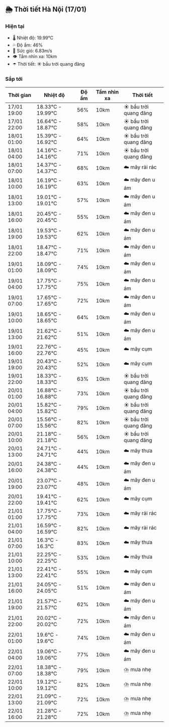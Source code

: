 ## 🌦️ Thời tiết Hà Nội (17/01)

### Hiện tại

- 🌡️ Nhiệt độ: 19.99℃
- 💦 Độ ẩm: 46%
- 💨 Sức gió: 6.83m/s
- 👁️ Tầm nhìn xa: 10km
- ☂️ Thời tiết: ☀️ bầu trời quang đãng

### Sắp tới

| Thời gian | Nhiệt độ | Độ ẩm | Tầm nhìn xa | Thời tiết |
| --- | --- | --- | --- | --- |
| 17/01 19:00 | 18.33℃ - 19.99℃ | 56% | 10km | ☀️ bầu trời quang đãng |
| 17/01 22:00 | 16.64℃ - 18.87℃ | 58% | 10km | ☀️ bầu trời quang đãng |
| 18/01 01:00 | 15.39℃ - 16.92℃ | 64% | 10km | ☀️ bầu trời quang đãng |
| 18/01 04:00 | 14.16℃ - 14.16℃ | 71% | 10km | ☀️ bầu trời quang đãng |
| 18/01 07:00 | 14.37℃ - 14.37℃ | 68% | 10km | ☁️ mây rải rác |
| 18/01 10:00 | 16.19℃ - 16.19℃ | 63% | 10km | ☁️ mây đen u ám |
| 18/01 13:00 | 19.01℃ - 19.01℃ | 57% | 10km | ☁️ mây đen u ám |
| 18/01 16:00 | 20.45℃ - 20.45℃ | 55% | 10km | ☁️ mây đen u ám |
| 18/01 19:00 | 19.53℃ - 19.53℃ | 62% | 10km | ☁️ mây đen u ám |
| 18/01 22:00 | 18.47℃ - 18.47℃ | 71% | 10km | ☁️ mây đen u ám |
| 19/01 01:00 | 18.09℃ - 18.09℃ | 74% | 10km | ☁️ mây đen u ám |
| 19/01 04:00 | 17.75℃ - 17.75℃ | 75% | 10km | ☁️ mây đen u ám |
| 19/01 07:00 | 17.65℃ - 17.65℃ | 72% | 10km | ☁️ mây đen u ám |
| 19/01 10:00 | 18.65℃ - 18.65℃ | 64% | 10km | ☁️ mây đen u ám |
| 19/01 13:00 | 21.62℃ - 21.62℃ | 51% | 10km | ☁️ mây đen u ám |
| 19/01 16:00 | 22.76℃ - 22.76℃ | 45% | 10km | ☁️ mây cụm |
| 19/01 19:00 | 20.43℃ - 20.43℃ | 52% | 10km | ☁️ mây cụm |
| 19/01 22:00 | 18.33℃ - 18.33℃ | 63% | 10km | ☀️ bầu trời quang đãng |
| 20/01 01:00 | 16.88℃ - 16.88℃ | 73% | 10km | ☀️ bầu trời quang đãng |
| 20/01 04:00 | 15.82℃ - 15.82℃ | 79% | 10km | ☀️ bầu trời quang đãng |
| 20/01 07:00 | 15.56℃ - 15.56℃ | 82% | 10km | ☀️ bầu trời quang đãng |
| 20/01 10:00 | 21.18℃ - 21.18℃ | 56% | 10km | ☀️ bầu trời quang đãng |
| 20/01 13:00 | 24.71℃ - 24.71℃ | 44% | 10km | ☁️ mây thưa |
| 20/01 16:00 | 24.38℃ - 24.38℃ | 44% | 10km | ☁️ mây đen u ám |
| 20/01 19:00 | 23.07℃ - 23.07℃ | 48% | 10km | ☁️ mây đen u ám |
| 20/01 22:00 | 19.41℃ - 19.41℃ | 62% | 10km | ☁️ mây cụm |
| 21/01 01:00 | 17.75℃ - 17.75℃ | 73% | 10km | ☁️ mây rải rác |
| 21/01 04:00 | 16.59℃ - 16.59℃ | 82% | 10km | ☁️ mây rải rác |
| 21/01 07:00 | 16.3℃ - 16.3℃ | 83% | 10km | ☁️ mây thưa |
| 21/01 10:00 | 22.25℃ - 22.25℃ | 53% | 10km | ☁️ mây thưa |
| 21/01 13:00 | 22.41℃ - 22.41℃ | 55% | 10km | ☁️ mây cụm |
| 21/01 16:00 | 24.05℃ - 24.05℃ | 51% | 10km | ☁️ mây đen u ám |
| 21/01 19:00 | 21.57℃ - 21.57℃ | 62% | 10km | ☁️ mây đen u ám |
| 21/01 22:00 | 20.02℃ - 20.02℃ | 72% | 10km | ☁️ mây đen u ám |
| 22/01 01:00 | 19.6℃ - 19.6℃ | 74% | 10km | ☁️ mây đen u ám |
| 22/01 04:00 | 19.06℃ - 19.06℃ | 77% | 10km | ☁️ mây đen u ám |
| 22/01 07:00 | 18.38℃ - 18.38℃ | 79% | 10km | ⛈️ mưa nhẹ |
| 22/01 10:00 | 19.12℃ - 19.12℃ | 82% | 10km | ⛈️ mưa nhẹ |
| 22/01 13:00 | 21.09℃ - 21.09℃ | 72% | 10km | ⛈️ mưa nhẹ |
| 22/01 16:00 | 21.28℃ - 21.28℃ | 72% | 10km | ⛈️ mưa nhẹ |

